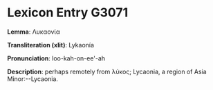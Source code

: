 # Lexicon Entry G3071

**Lemma**: Λυκαονία

**Transliteration (xlit)**: Lykaonía

**Pronunciation**: loo-kah-on-ee'-ah

**Description**:
perhaps remotely from λύκος; Lycaonia, a region of Asia Minor:--Lycaonia.
